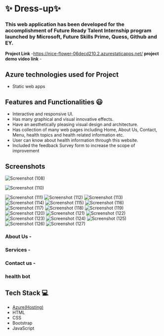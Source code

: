 # ✨  Dress-up✨


### This web  application has been developed for the accomplishment of Future Ready Talent Internship program launched by Microsoft, Future Skills Prime, Quess, Github and EY.


**Project Link** -https://nice-flower-06decd210.2.azurestaticapps.net/
**project demo video link** - 

## Azure technologies used for Project

- Static web apps


## Features and Functionalities 😃

- Interactive and responsive UI.
- Has many graphical and visual innovative effects.
- Have an aesthetically pleasing visual design and architecture.
- Has collection of many web pages including Home, About Us, Contact, Menu, health topics and health related information etc.
- User can know about health information through this website.
- Included the feedback Survey form to increase the scope of improvement 

## Screenshots

![Screenshot (108)](https://user-images.githubusercontent.com/112065495/203967781-7d3e38a3-84ec-498c-9adb-03945f297563.png)

![Screenshot (110)](https://user-images.githubusercontent.com/112065495/203967974-4e827f55-48d4-4177-aa36-e9c1327148f2.png)


   ![Screenshot (111)](https://user-images.githubusercontent.com/112065495/203968058-1428d11f-9c1a-4742-a118-f7f3e44bdb5c.png)
![Screenshot (112)](https://user-images.githubusercontent.com/112065495/203968071-94e3436c-a413-469c-a3e6-e0ad97337106.png)
![Screenshot (113)](https://user-images.githubusercontent.com/112065495/203968077-879b5029-ba54-45bc-874d-a1b9aeb5aaab.png)
![Screenshot (114)](https://user-images.githubusercontent.com/112065495/203968084-1ae6c272-4713-4144-b157-8b314ea621ae.png)
![Screenshot (115)](https://user-images.githubusercontent.com/112065495/203968093-6b99ee0e-4eb5-4d89-8bad-eb706f1f2ea8.png)
![Screenshot (116)](https://user-images.githubusercontent.com/112065495/203968096-1169f7b8-30d0-490c-91a2-e5df9d3f7b79.png)
![Screenshot (117)](https://user-images.githubusercontent.com/112065495/203968100-d58d0d10-8bcb-4369-b171-f5bfcc9aff23.png)
![Screenshot (118)](https://user-images.githubusercontent.com/112065495/203968107-d011d243-03b4-40c1-a3ff-ec7b16239eb3.png)
![Screenshot (119)](https://user-images.githubusercontent.com/112065495/203968113-d14ace91-443b-4881-a472-3898e71c0d40.png)
![Screenshot (120)](https://user-images.githubusercontent.com/112065495/203968118-bba0b83b-585d-464f-9bd8-1c88c191d14b.png)
![Screenshot (121)](https://user-images.githubusercontent.com/112065495/203968127-6492e4d6-d946-49f6-8e8d-4d6c03d79cd4.png)
![Screenshot (122)](https://user-images.githubusercontent.com/112065495/203968133-b4fa4d24-9493-4963-b2f5-af8528cdfb06.png)
![Screenshot (123)](https://user-images.githubusercontent.com/112065495/203968139-159c4580-a2fc-4cbb-8532-053a49223c14.png)
![Screenshot (124)](https://user-images.githubusercontent.com/112065495/203968148-408eaabb-7d16-4a0c-b56a-81c5bad55feb.png)
![Screenshot (125)](https://user-images.githubusercontent.com/112065495/203968154-94f9876a-495d-4b45-aeca-dc5a9b3b1f14.png)
![Screenshot (126)](https://user-images.githubusercontent.com/112065495/203968161-b4958067-f6d1-45f4-8bb8-89492920d38c.png)
![Screenshot (127)](https://user-images.githubusercontent.com/112065495/203968170-20ffd347-5bee-4ea8-be79-5d635c246cea.png)


### About Us -



### Services -



### Contact us -



### health bot




## Tech Stack 💻

- [Azure(Hosting)](https://azure.microsoft.com/en-in/features/azure-portal/)
- HTML
- CSS
- Bootstrap
- JavaScript
